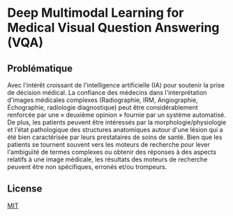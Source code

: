 # Deep Multimodal Learning for Medical Visual Question Answering (VQA)



## Problématique

Avec l'intérêt croissant de l'intelligence artificielle (IA) pour soutenir la prise de décision médical. La confiance des médecins dans l'interprétation d'images médicales complexes (Radiographie, IRM, Angiographie, Échographie, radiologie diagnostique) peut être considérablement renforcée par une « deuxième opinion » fournie par un système automatisé. De plus, les patients peuvent être intéressés par la morphologie/physiologie et l'état pathologique des structures anatomiques autour d'une lésion qui a été bien caractérisée par leurs prestataires de soins de santé. Bien que les patients se tournent souvent vers les moteurs de recherche pour lever l'ambiguïté de termes complexes ou obtenir des réponses à des aspects relatifs à une image médicale, les résultats des moteurs de recherche peuvent être non spécifiques, erronés et/ou  trompeurs. 


## License
[MIT](https://choosealicense.com/licenses/mit/)
